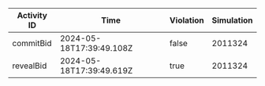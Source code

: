 | Activity ID | Time | Violation | Simulation |
| --- | --- | --- | --- |
| commitBid | 2024-05-18T17:39:49.108Z | false | 2011324 |
| revealBid | 2024-05-18T17:39:49.619Z | true | 2011324 |